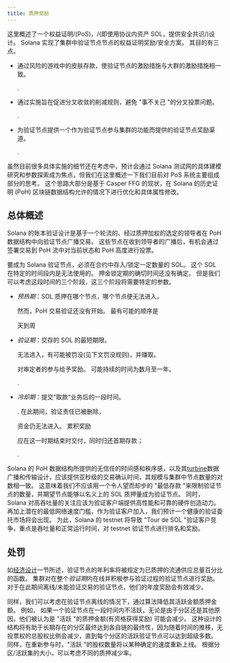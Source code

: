 ```yaml
---
title: 质押奖励
---
```


这里概述了一个权益证明/(PoS)，/(即使用协议内资产 SOL，提供安全共识/)设计。 Solana 实现了集群中验证节点节点的权益证明奖励/安全方案。 其目的有三点。

- 通过风险的游戏中的皮肤存款，使验证节点的激励措施与大群的激励措施相一致。

  .

- 通过实施旨在促进分叉收敛的削减规则，避免 "事不关己 "的分叉投票问题。

  .

- 为验证节点提供一个作为验证节点参与集群的功能而提供的验证节点奖励渠道。

  .

虽然目前很多具体实施的细节还在考虑中，预计会通过 Solana 测试网的具体建模研究和参数探索成为焦点，但我们在这里概述一下我们目前对 PoS 系统主要组成部分的思考。 这个思路大部分是基于 Casper FFG 的现状，在 Solana 的历史证明 (PoH) 区块链数据结构允许的情况下进行优化和具体属性修改。

## 总体概述

Solana 的账本验证设计是基于一个轮流的、经过质押加权的选定的领导者在 PoH 数据结构中向验证节点广播交易。 这些节点在收到领导者的广播后，有机会通过签署交易到 PoH 流中对当前状态和 PoH 高度进行投票。

要成为 Solana 验证节点，必须在合约中存入/锁定一定数量的 SOL。 这个 SOL 在特定的时间段内是无法使用的。 押金锁定期的确切时间还没有确定。 但是我们可以考虑这段时间的三个阶段，这三个阶段将需要特定的参数。

- _预热期_：SOL 质押在哪个节点，哪个节点便无法进入，

  然而，PoH 交易验证还没有开始。 最有可能的顺序是

  天到周

- _验证期_：交存的 SOL 的最短期限。

  无法进入，有可能被罚没(见下文罚没规则)，并赚取。

  对审定者的参与给予奖励。 可能持续的时间为数月至一年。

  .

- _冷却期_：提交“取款“业务后的一段时间。

  . 在此期间，验证责任已被删除，

  资金仍无法进入。 累积奖励

  应在这一时期结束时交付，同时归还首期存款；

  .

Solana 的 PoH 数据结构所提供的无信任的时间感和秩序感，以及其[turbine](https://www.youtube.com/watch?v=qt_gDRXHrHQ&t=1s)数据广播和传输设计，应该提供亚秒级的交易确认时间，其规模与集群中节点数量的对数相一致。 这意味着我们不应该用一个令人望而却步的 "最低存款 "来限制验证节点的数量，并期望节点能够以名义上的 SOL 质押量成为验证节点。 同时，Solana 对高吞吐量的关注应该为验证客户端提供高性能和可靠的硬件创造动力。 再加上潜在的最低网络速度门槛，作为验证客户加入，我们预计一个健康的验证委托市场将会出现。 为此，Solana 的 testnet 将导致 "Tour de SOL "验证客户竞争，重点是吞吐量和正常运行时间，对 testnet 验证节点进行排名和奖励。

## 处罚

如[经济设计](ed_overview/ed_overview.md)一节所述，验证节点的年利率将被规定为已质押的流通供应总量百分比的函数。 集群对在整个*验证期*内在线并积极参与验证过程的验证节点进行奖励。 对于在此期间离线/未能验证交易的验证节点，他们的年度奖励会有效减少。

同样，我们可以考虑在验证节点离线的情况下，通过算法降低其活跃金额质押金额。 例如， 如果一个验证节点在一段时间内不活跃，无论是由于分区还是其他原因，他们被认为是 "活跃 "的质押金额(有资格获得奖励) 可能会减少。 这种设计的结构将有助于长期存在的分区最终达到各自链的最终性，因为随着时间的推移，无投票权的总股权比例会减少，直到每个分区的活跃验证节点可以达到超级多数。 同样，在重新参与时，"活跃 "的股权数量将以某种确定的速度重新上线。 根据分区/活跃集的大小，可以考虑不同的质押减少率。
